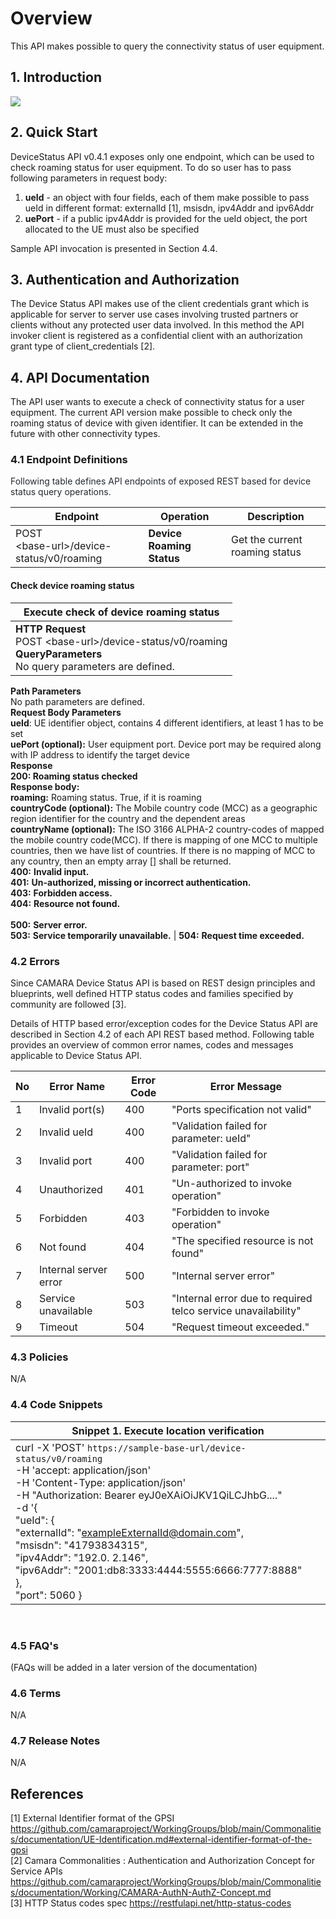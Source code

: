 # Overview
This API makes possible to query the connectivity status of user equipment.

## 1\. Introduction
<img src="resources/DeviceStatus_Connectivity_diagram.png">

## 2\. Quick Start
DeviceStatus API v0.4.1 exposes only one endpoint, which can be used to check roaming status for user equipment. To do so user has to pass following parameters in request body:
1. **ueId** - an object with four fields, each of them make possible to pass ueId in different format: externalId [1], msisdn, ipv4Addr and ipv6Addr
2. **uePort** - if a public ipv4Addr is provided for the ueId object, the port allocated to the UE must also be specified

Sample API invocation is presented in Section 4.4.

## 3\. Authentication and Authorization
The Device Status API makes use of the client credentials grant which is applicable for server to server use cases involving trusted partners or clients without any protected user data involved. In this method the API invoker client is registered as a confidential client with an authorization grant type of client_credentials [2].

## 4\. API Documentation
The API user wants to execute a check of connectivity status for a user equipment. The current API version make possible to check only the roaming status of device with given identifier. It can be extended in the future with other connectivity types.


### 4.1 Endpoint Definitions

<span class="colour" style="color:rgb(23, 43, 77)"><span class="colour" style="color:rgb(36, 41, 47)">Following table
defines API endpoints of exposed REST based for device status query operations. </span></span>

| **Endpoint**                            | **Operation**             | **Description**               |
|-----------------------------------------|---------------------------|-------------------------------|
| POST<br>  \<base-url>/device-status/v0/roaming | **Device Roaming Status** | Get the current roaming status |

#### **Check device roaming status**

| **Execute check of device roaming status**                                                                                                                                                                                                                                                                                                                                                                                                                                                                                                                                                                                                                                                                                                                                                                                                                                                                                                                                                                                                                                                                                                                                                                                                                                           |
|-------------------------------------------------------------------------------------------------------------------------------------------------------------------------------------------------------------------------------------------------------------------------------------------------------------------------------------------------------------------------------------------------------------------------------------------------------------------------------------------------------------------------------------------------------------------------------------------------------------------------------------------------------------------------------------------------------------------------------------------------------------------------------------------------------------------------------------------------------------------------------------------------------------------------------------------------------------------------------------------------------------------------------------------------------------------------------------------------------------------------------------------------------------------------------------------------------------------------------------------------------------------------------------------|
| **HTTP Request**<br> POST \<base-url>/device-status/v0/roaming<br>**QueryParameters**<br> No query parameters are defined.<br>
**Path Parameters**<br> No path parameters are defined.<br>**Request Body Parameters**<br> 
**ueId**: UE identifier object, contains 4 different identifiers, at least 1 has to be set<br> 
**uePort (optional):** User equipment port. Device port may be required along with IP address to identify the target device <br> 
**Response**<br> **200: Roaming status checked**<br>**Response body:**<br> 
**roaming:** Roaming status. True, if it is roaming <br> 
**countryCode (optional):** The Mobile country code (MCC) as a geographic region identifier for the country and the dependent areas <br>
**countryName (optional):** The ISO 3166 ALPHA-2 country-codes of mapped the mobile country code(MCC). If there is mapping of one MCC to multiple countries, then we have list of countries. If there is no mapping of MCC to any country, then an empty array [] shall be returned. <br>
**400:** **Invalid input.**<br> 
**401:** **Un-authorized, missing or incorrect authentication.**<br> 
**403:** **Forbidden access.**<br> 
**404:** **Resource not found.**<br>  
**500:** **Server error.**<br> 
**503:** **Service temporarily unavailable.** |
**504:** **Request time exceeded.**
<br>

### 4.2 Errors

Since CAMARA Device Status API is based on REST design principles and blueprints, well defined HTTP status
codes and families specified by community are followed [3].

Details of HTTP based error/exception codes for the Device Status API are described in Section 4.2 of each API REST based method.
Following table provides an overview of common error names, codes and messages applicable to Device Status API.

| No  | Error Name            | Error Code | Error Message                                                 |
|-----|-----------------------|------------|---------------------------------------------------------------|
| 1   | Invalid port(s)       | 400        | "Ports specification not valid"                               |
| 2   | Invalid ueId          | 400        | "Validation failed for parameter: ueId"                       |
| 3   | Invalid port          | 400        | "Validation failed for parameter: port"                       |
| 4   | Unauthorized          | 401        | "Un-authorized to invoke operation"                           |
| 5   | Forbidden             | 403        | "Forbidden to invoke operation"                               |
| 6   | Not found             | 404        | "The specified resource is not found"                         |
| 7  | Internal server error  | 500        | "Internal server error"                                       |
| 8  | Service unavailable    | 503        | "Internal error due to required telco service unavailability" |
| 9  | Timeout                | 504        | "Request timeout exceeded." |

### 4.3 Policies

N/A

### 4.4 Code Snippets

| Snippet 1. Execute location verification                                                                                                                                                                                                                                                                                                                                                                                                                                                  |
|-------------------------------------------------------------------------------------------------------------------------------------------------------------------------------------------------------------------------------------------------------------------------------------------------------------------------------------------------------------------------------------------------------------------------------------------------------------------------------------------|
| curl -X 'POST' `https://sample-base-url/device-status/v0/roaming`   <br>    -H 'accept: application/json' <br>    -H 'Content-Type: application/json'<br>    -H "Authorization: Bearer eyJ0eXAiOiJKV1QiLCJhbG...."<br>    -d '{<br>     "ueId": {<br>"externalId": "exampleExternalId@domain.com",<br>"msisdn": "41793834315",<br>"ipv4Addr": "192.0. 2.146",<br>"ipv6Addr": "2001:db8:3333:4444:5555:6666:7777:8888"<br>},<br> "port": 5060 } |

<br>

### 4.5 FAQ's

(FAQs will be added in a later version of the documentation)

### 4.6 Terms

N/A

### 4.7 Release Notes

N/A

## References

[1] External Identifier format of the GPSI https://github.com/camaraproject/WorkingGroups/blob/main/Commonalities/documentation/UE-Identification.md#external-identifier-format-of-the-gpsi <br>
[2] Camara Commonalities : Authentication and Authorization Concept for Service
APIs https://github.com/camaraproject/WorkingGroups/blob/main/Commonalities/documentation/Working/CAMARA-AuthN-AuthZ-Concept.md <br>
[3] HTTP Status codes spec https://restfulapi.net/http-status-codes
